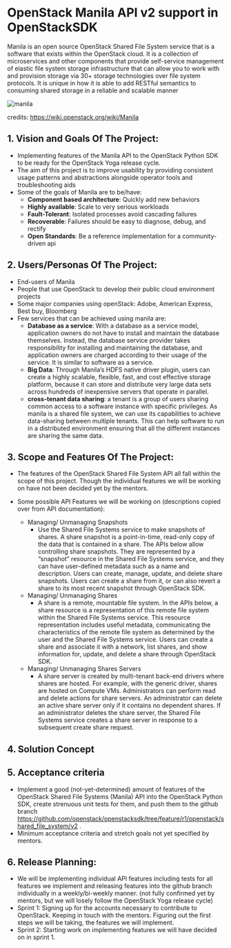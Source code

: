 #  OpenStack Manila API v2 support in OpenStackSDK
Manila is an open source OpenStack Shared File System service that is a software that exists within the OpenStack cloud. It is a collection of microservices and other components that provide self-service management of elastic file system storage infrastructure that can allow you to work with and provision storage via 30+ storage technologies over file system protocols. It is unique in how it is able to add RESTful semantics to consuming shared storage in a reliable and scalable manner

![manila](https://wiki.openstack.org/w/images/4/43/Shares_Service.png)

credits: https://wiki.openstack.org/wiki/Manila
## 1.   Vision and Goals Of The Project:
- Implementing features of the Manila API to the OpenStack Python SDK to be ready for the OpenStack Yoga release cycle.
- The aim of this project is to improve usability by providing consistent usage patterns and abstractions alongside operator tools and troubleshooting aids
- Some of the goals of Manila are to be/have:
  - **Component based architecture**: Quickly add new behaviors
  - **Highly available**: Scale to very serious workloads
  - **Fault-Tolerant**: Isolated processes avoid cascading failures
  - **Recoverable**: Failures should be easy to diagnose, debug, and rectify
  - **Open Standards**: Be a reference implementation for a community-driven api

## 2. Users/Personas Of The Project:
- End-users of Manila
- People that use OpenStack to develop their public cloud environment projects
- Some major companies using openStack: Adobe, American Express, Best buy, Bloomberg
- Few services that can be achieved using manila are:
  - **Database as a service**: With a database as a service model, application owners do not have to install and maintain the database themselves. Instead, the database service provider takes responsibility for installing and maintaining the database, and application owners are charged according to their usage of the service. It is similar to software as a service.
  - **Big Data**: Through Manila’s HDFS native driver plugin, users can create a highly scalable, flexible, fast, and cost effective storage platform, because it can store and distribute very large data sets across hundreds of inexpensive servers that operate in parallel.
  - **cross-tenant data sharing**: a tenant is a group of users sharing common access to a software instance with specific privileges. As manila is a shared file system, we can use its capabilities to achieve data-sharing between multiple tenants. This can help software to run in a distributed environment ensuring that all the different instances are sharing the same data.

## 3.   Scope and Features Of The Project:
- The features of the OpenStack Shared File System API all fall within the scope of this project. Though the individual features we will be working on have not been decided yet by the mentors.
- Some possible API Features we will be working on (descriptions copied over from API documentation):

  - Managing/ Unmanaging Snapshots
    - Use the Shared File Systems service to make snapshots of shares. A share snapshot is a point-in-time, read-only copy of the data that is contained in a share. The APIs below allow controlling share snapshots. They are represented by a “snapshot” resource in the Shared File Systems service, and they can have user-defined metadata such as a name and description.
Users can create, manage, update, and delete share snapshots. Users can create a share from it, or can also revert a share to its most recent snapshot through OpenStack SDK.
  - Managing/ Unmanaging Shares
    - A share is a remote, mountable file system. In the APIs below, a share resource is a representation of this remote file system within the Shared File Systems service. This resource representation includes useful metadata, communicating the characteristics of the remote file system as determined by the user and the Shared File Systems service.
Users can create a share and associate it with a network, list shares, and show information for, update, and delete a share through OpenStack SDK.
  - Managing/ Unmanaging Shares Servers
    - A share server is created by multi-tenant back-end drivers where shares are hosted. For example, with the generic driver, shares are hosted on Compute VMs.
Administrators can perform read and delete actions for share servers. An administrator can delete an active share server only if it contains no dependent shares. If an administrator deletes the share server, the Shared File Systems service creates a share server in response to a subsequent create share request.

## 4. Solution Concept


## 5. Acceptance criteria
- Implement a good (not-yet-determined) amount of features of the OpenStack Shared File Systems (Manila) API into the OpenStack Python SDK, create strenuous unit tests for them, and push them to the github branch https://github.com/openstack/openstacksdk/tree/feature/r1/openstack/shared_file_system/v2 .
- Minimum acceptance criteria and stretch goals not yet specified by mentors.

## 6.  Release Planning:
- We will be implementing individual API features including tests for all features we implement and releasing features into the github branch individually in a weekly/bi-weekly manner. (not fully confirmed yet by mentors, but we will losely follow the OpenStack Yoga release cycle)
- Sprint 1: Signing up for the accounts necessary to contribute to OpenStack. Keeping in touch with the mentors. Figuring out the first steps we will be taking, the features we will implement.
- Sprint 2: Starting work on implementing features we will have decided on in sprint 1.


